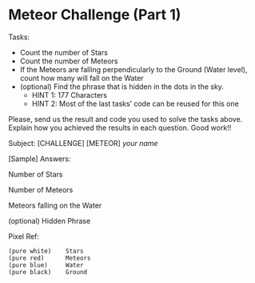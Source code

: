 # Meteor Challenge (Part 1)


Tasks:

- Count the number of Stars
- Count the number of Meteors
- If the Meteors are falling perpendicularly to the Ground (Water level), count how many will fall on the Water
- (optional) Find the phrase that is hidden in the dots in the sky. 
  - HINT 1: 177 Characters
  - HINT 2: Most of the last tasks’ code can be reused for this one

Please, send us the result and code you used to solve the tasks above. Explain how you achieved the results in each question. Good work!!

Subject: [CHALLENGE] [METEOR] *your name*

[Sample] Answers:

Number of Stars

Number of Meteors

Meteors falling on the Water

(optional) Hidden Phrase



Pixel Ref:

    (pure white)    Stars
    (pure red)      Meteors
    (pure blue)     Water
    (pure black)    Ground



